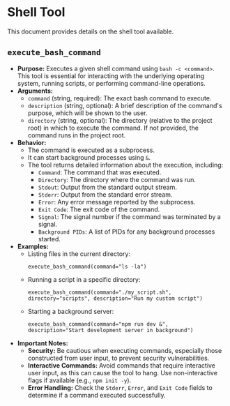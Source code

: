 # Shell Tool

This document provides details on the shell tool available.

## `execute_bash_command`

*   **Purpose:** Executes a given shell command using `bash -c <command>`. This tool is essential for interacting with the underlying operating system, running scripts, or performing command-line operations.
*   **Arguments:**
    *   `command` (string, required): The exact bash command to execute.
    *   `description` (string, optional): A brief description of the command's purpose, which will be shown to the user.
    *   `directory` (string, optional): The directory (relative to the project root) in which to execute the command. If not provided, the command runs in the project root.
*   **Behavior:**
    *   The command is executed as a subprocess.
    *   It can start background processes using `&`.
    *   The tool returns detailed information about the execution, including:
        *   `Command`: The command that was executed.
        *   `Directory`: The directory where the command was run.
        *   `Stdout`: Output from the standard output stream.
        *   `Stderr`: Output from the standard error stream.
        *   `Error`: Any error message reported by the subprocess.
        *   `Exit Code`: The exit code of the command.
        *   `Signal`: The signal number if the command was terminated by a signal.
        *   `Background PIDs`: A list of PIDs for any background processes started.
*   **Examples:**
    *   Listing files in the current directory:
        ```
        execute_bash_command(command="ls -la")
        ```
    *   Running a script in a specific directory:
        ```
        execute_bash_command(command="./my_script.sh", directory="scripts", description="Run my custom script")
        ```
    *   Starting a background server:
        ```
        execute_bash_command(command="npm run dev &", description="Start development server in background")
        ```
*   **Important Notes:**
    *   **Security:** Be cautious when executing commands, especially those constructed from user input, to prevent security vulnerabilities.
    *   **Interactive Commands:** Avoid commands that require interactive user input, as this can cause the tool to hang. Use non-interactive flags if available (e.g., `npm init -y`).
    *   **Error Handling:** Check the `Stderr`, `Error`, and `Exit Code` fields to determine if a command executed successfully.
